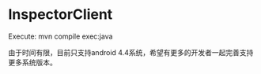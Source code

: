 # InspectorClient

Execute: mvn compile exec:java

由于时间有限，目前只支持android 4.4系统，希望有更多的开发者一起完善支持更多系统版本。
